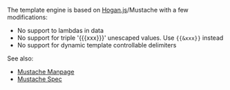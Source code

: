 The template engine is based on [Hogan.js](http://twitter.github.com/hogan.js/)/Mustache with a few modifications:

- No support to lambdas in data
- No support for triple '{{{xxx}}}' unescaped values. Use `{{&xxx}}` instead
- No support for dynamic template controllable delimiters

See also:

- [Mustache Manpage](http://mustache.github.com/mustache.5.html)
- [Mustache Spec](https://github.com/mustache/spec)